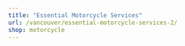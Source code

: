 ```yaml
---
title: "Essential Motorcycle Services"
url: /vancouver/essential-motorcycle-services-2/
shop: motorcycle
---
```

